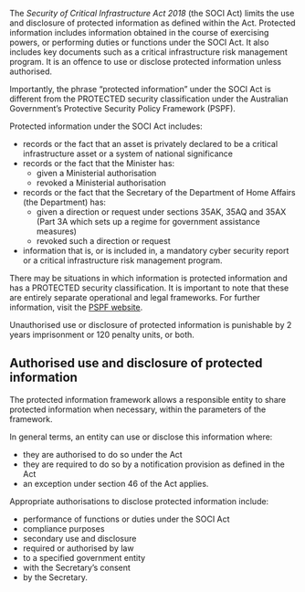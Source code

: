 The _Security of Critical Infrastructure Act 2018_ (the SOCI Act) limits the use and disclosure of protected information as defined within the Act. Protected information includes information obtained in the course of exercising powers, or performing duties or functions under the SOCI Act. It also includes key documents such as a critical infrastructure risk management program. It is an offence to use or disclose protected information unless authorised.

Importantly, the phrase “protected information” under the SOCI Act is different from the PROTECTED security classification under the Australian Government’s Protective Security Policy Framework (PSPF).

Protected information under the SOCI Act includes:

-   records or the fact that an asset is privately declared to be a critical infrastructure asset or a system of national significance
-   records or the fact that the Minister has:
    -   given a Ministerial authorisation
    -   revoked a Ministerial authorisation
-   records or the fact that the Secretary of the Department of Home Affairs (the Department) has:
    -   given a direction or request under sections 35AK, 35AQ and 35AX (Part 3A which sets up a regime for government assistance measures)
    -   revoked such a direction or request
-   information that is, or is included in, a mandatory cyber security report or a critical infrastructure risk management program.

There may be situations in which information is protected information and has a PROTECTED security classification. It is important to note that these are entirely separate operational and legal frameworks. For further information, visit the [PSPF website](http://www.protectivesecurity.gov.au/).

Unauthorised use or disclosure of protected information is punishable by 2 years imprisonment or 120 penalty units, or both.

## Authorised use and disclosure of protected information

The protected information framework allows a responsible entity to share protected information when necessary, within the parameters of the framework.

In general terms, an entity can use or disclose this information where:

-   they are authorised to do so under the Act
-   they are required to do so by a notification provision as defined in the Act
-   an exception under section 46 of the Act applies.

Appropriate authorisations to disclose protected information include:

-   performance of functions or duties under the SOCI Act
-   compliance purposes
-   secondary use and disclosure
-   required or authorised by law
-   to a specified government entity
-   with the Secretary’s consent
-   by the Secretary.

